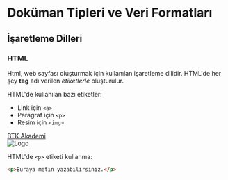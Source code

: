 # Doküman Tipleri ve Veri Formatları
## İşaretleme Dilleri
### HTML

Html, web sayfası oluşturmak için kullanılan işaretleme dilidir. HTML'de her şey **tag** adı verilen *etiketlerle* oluşturulur.

HTML'de kullanılan bazı etiketler:
- Link için `<a>`
- Paragraf için `<p>`
- Resim için `<img>`

[BTK Akademi](https://www.btkakademi.gov.tr)  
![Logo](https://encrypted-tbn0.gstatic.com/images?q=tbn:ANd9GcTLn668XzancC-zxoJUeP2GQEBohqIXGqaQYw&s)

HTML'de `<p>` etiketi kullanma:
```html
<p>Buraya metin yazabilirsiniz.</p>
